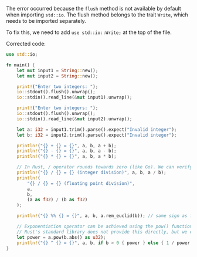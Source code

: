 The error occurred because the `flush` method is not available by default when importing `std::io`. The flush method belongs to the trait `Write`, which needs to be imported separately.

To fix this, we need to add `use std::io::Write;` at the top of the file. 

Corrected code:

```rs
use std::io;

fn main() {
    let mut input1 = String::new();
    let mut input2 = String::new();

    print!("Enter two integers: ");
    io::stdout().flush().unwrap();
    io::stdin().read_line(&mut input1).unwrap();

    print!("Enter two integers: ");
    io::stdout().flush().unwrap();
    io::stdin().read_line(&mut input2).unwrap();

    let a: i32 = input1.trim().parse().expect("Invalid integer");
    let b: i32 = input2.trim().parse().expect("Invalid integer");

    println!("{} + {} = {}", a, b, a + b);
    println!("{} - {} = {}", a, b, a - b);
    println!("{} * {} = {}", a, b, a * b);

    // In Rust, / operator rounds towards zero (like Go). We can verify this by printing out the floating-point division and the integer division.
    println!("{} / {} = {} (integer division)", a, b, a / b);
    println!(
        "{} / {} = {} (floating point division)",
        a,
        b,
        (a as f32) / (b as f32)
    );

    println!("{} %% {} = {}", a, b, a.rem_euclid(b)); // same sign as first operand

    // Exponentiation operator can be achieved using the pow() function.
    // Rust's standard library does not provide this directly, but we can implement it ourselves
    let power = a.pow(b.abs() as u32);
    println!("{} ^ {} = {}", a, b, if b > 0 { power } else { 1 / power }); // same sign as first operand
}
```
